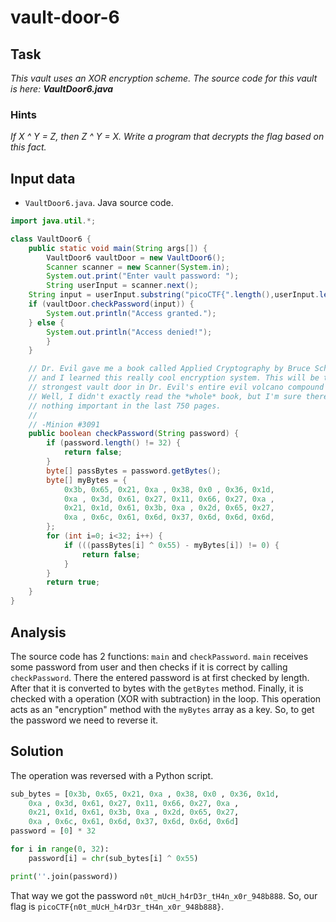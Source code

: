 # vault-door-6

## Task

*This vault uses an XOR encryption scheme. The source code for this vault is here: **VaultDoor6.java***

### Hints

*If X ^ Y = Z, then Z ^ Y = X. Write a program that decrypts the flag based on this fact.*

## Input data

* `VaultDoor6.java`. Java source code.

```java
import java.util.*;

class VaultDoor6 {
    public static void main(String args[]) {
        VaultDoor6 vaultDoor = new VaultDoor6();
        Scanner scanner = new Scanner(System.in);
        System.out.print("Enter vault password: ");
        String userInput = scanner.next();
	String input = userInput.substring("picoCTF{".length(),userInput.length()-1);
	if (vaultDoor.checkPassword(input)) {
	    System.out.println("Access granted.");
	} else {
	    System.out.println("Access denied!");
        }
    }

    // Dr. Evil gave me a book called Applied Cryptography by Bruce Schneier,
    // and I learned this really cool encryption system. This will be the
    // strongest vault door in Dr. Evil's entire evil volcano compound for sure!
    // Well, I didn't exactly read the *whole* book, but I'm sure there's
    // nothing important in the last 750 pages.
    //
    // -Minion #3091
    public boolean checkPassword(String password) {
        if (password.length() != 32) {
            return false;
        }
        byte[] passBytes = password.getBytes();
        byte[] myBytes = {
            0x3b, 0x65, 0x21, 0xa , 0x38, 0x0 , 0x36, 0x1d,
            0xa , 0x3d, 0x61, 0x27, 0x11, 0x66, 0x27, 0xa ,
            0x21, 0x1d, 0x61, 0x3b, 0xa , 0x2d, 0x65, 0x27,
            0xa , 0x6c, 0x61, 0x6d, 0x37, 0x6d, 0x6d, 0x6d,
        };
        for (int i=0; i<32; i++) {
            if (((passBytes[i] ^ 0x55) - myBytes[i]) != 0) {
                return false;
            }
        }
        return true;
    }
}
```

## Analysis

The source code has 2 functions: `main` and `checkPassword`.
`main` receives some password from user and then checks if it is correct by calling `checkPassword`.
There the entered password is at first checked by length.
After that it is converted to bytes with the `getBytes` method.
Finally, it is checked with a operation (XOR with subtraction) in the loop.
This operation acts as an "encryption" method with the `myBytes` array as a key.
So, to get the password we need to reverse it.

## Solution

The operation was reversed with a Python script.

```python
sub_bytes = [0x3b, 0x65, 0x21, 0xa , 0x38, 0x0 , 0x36, 0x1d,
    0xa , 0x3d, 0x61, 0x27, 0x11, 0x66, 0x27, 0xa ,
    0x21, 0x1d, 0x61, 0x3b, 0xa , 0x2d, 0x65, 0x27,
    0xa , 0x6c, 0x61, 0x6d, 0x37, 0x6d, 0x6d, 0x6d]
password = [0] * 32

for i in range(0, 32):
    password[i] = chr(sub_bytes[i] ^ 0x55)

print(''.join(password))
```

That way we got the password `n0t_mUcH_h4rD3r_tH4n_x0r_948b888`.
So, our flag is `picoCTF{n0t_mUcH_h4rD3r_tH4n_x0r_948b888}`.
